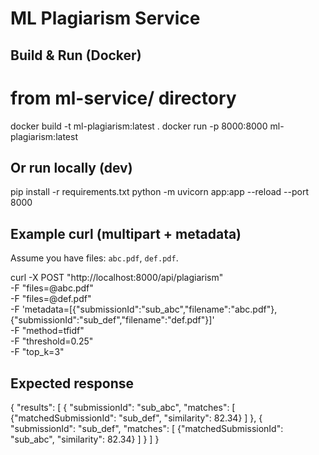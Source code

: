 # ML Plagiarism Service

## Build & Run (Docker)
# from ml-service/ directory
docker build -t ml-plagiarism:latest .
docker run -p 8000:8000 ml-plagiarism:latest

## Or run locally (dev)
pip install -r requirements.txt
python -m uvicorn app:app --reload --port 8000

## Example curl (multipart + metadata)
Assume you have files: `abc.pdf`, `def.pdf`.

curl -X POST "http://localhost:8000/api/plagiarism" \
  -F "files=@abc.pdf" \
  -F "files=@def.pdf" \
  -F 'metadata=[{"submissionId":"sub_abc","filename":"abc.pdf"},{"submissionId":"sub_def","filename":"def.pdf"}]' \
  -F "method=tfidf" \
  -F "threshold=0.25" \
  -F "top_k=3"

## Expected response
{
  "results": [
    {
      "submissionId": "sub_abc",
      "matches": [
        {"matchedSubmissionId": "sub_def", "similarity": 82.34}
      ]
    },
    {
      "submissionId": "sub_def",
      "matches": [
        {"matchedSubmissionId": "sub_abc", "similarity": 82.34}
      ]
    }
  ]
}
